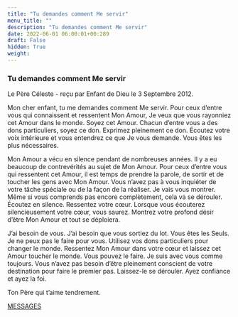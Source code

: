 ```yaml
---
title: "Tu demandes comment Me servir"
menu_title: ""
description: "Tu demandes comment Me servir"
date: 2022-06-01 06:00:01+00:289
draft: False
hidden: True
weight:
---
```

### Tu demandes comment Me servir

Le Père Céleste - reçu par Enfant de Dieu le 3 Septembre 2012.

Mon cher enfant, tu me demandes comment Me servir. Pour ceux d’entre vous qui connaissent et ressentent Mon Amour, Je veux que vous rayonniez cet Amour dans le monde. Soyez cet Amour. Chacun d’entre vous a des dons particuliers, soyez ce don. Exprimez pleinement ce don. Écoutez votre voix intérieure et vous entendrez ce que Je vous demande. Vous êtes les plus nécessaires.

Mon Amour a vécu en silence pendant de nombreuses années. Il y a eu beaucoup de contrevérités au sujet de Mon Amour. Pour ceux d’entre vous qui ressentent cet Amour, il est temps de prendre la parole, de sortir et de toucher les gens avec Mon Amour. Vous n’avez pas à vous inquiéter de votre tâche spéciale ou de la façon de la réaliser. Je vais vous montrer. Même si vous comprends pas encore complètement, cela va se dérouler. Écoutez en silence. Ressentez votre cœur. Lorsque vous écouterez silencieusement votre cœur, vous saurez. Montrez votre profond désir d’être Mon Amour et tout se déploiera.

J’ai besoin de vous. J’ai besoin que vous sortiez du lot. Vous êtes les Seuls. Je ne peux pas le faire pour vous. Utilisez vos dons particuliers pour changer le monde. Ressentez Mon Amour dans votre cœur et laissez cet Amour toucher le monde. Vous pouvez le faire. Je suis avec vous comme toujours. Vous n’avez pas besoin d’être pleinement conscient de votre destination pour faire le premier pas. Laissez-le se dérouler. Ayez confiance et ayez la foi.

Ton Père qui t’aime tendrement.

[MESSAGES](fr-contemporary-messages/fr-contemporary-messages-by-date-order/fr-contemporary-messages-2012/)
